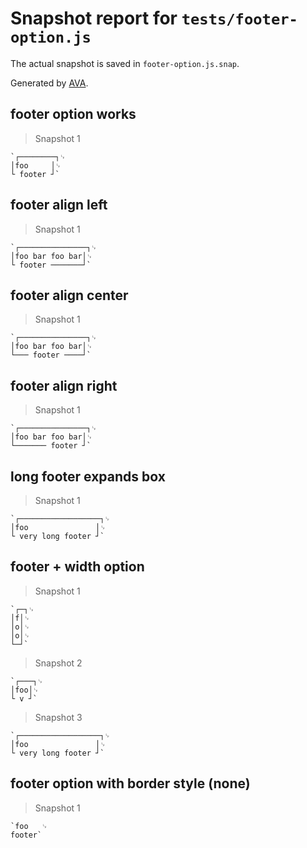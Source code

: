 # Snapshot report for `tests/footer-option.js`

The actual snapshot is saved in `footer-option.js.snap`.

Generated by [AVA](https://avajs.dev).

## footer option works

> Snapshot 1

    `┌────────┐␊
    │foo     │␊
    └ footer ┘`

## footer align left

> Snapshot 1

    `┌───────────────┐␊
    │foo bar foo bar│␊
    └ footer ───────┘`

## footer align center

> Snapshot 1

    `┌───────────────┐␊
    │foo bar foo bar│␊
    └─── footer ────┘`

## footer align right

> Snapshot 1

    `┌───────────────┐␊
    │foo bar foo bar│␊
    └─────── footer ┘`

## long footer expands box

> Snapshot 1

    `┌──────────────────┐␊
    │foo               │␊
    └ very long footer ┘`

## footer + width option

> Snapshot 1

    `┌─┐␊
    │f│␊
    │o│␊
    │o│␊
    └─┘`

> Snapshot 2

    `┌───┐␊
    │foo│␊
    └ v ┘`

> Snapshot 3

    `┌──────────────────┐␊
    │foo               │␊
    └ very long footer ┘`

## footer option with border style (none)

> Snapshot 1

    `foo   ␊
    footer`

